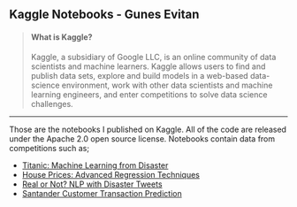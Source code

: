 ## Kaggle Notebooks - Gunes Evitan

> #### **What is Kaggle?**
> Kaggle, a subsidiary of Google LLC, is an online community of data scientists and machine learners. Kaggle allows users to find and publish data sets, explore and build models in a web-based data-science environment, work with other data scientists and machine learning engineers, and enter competitions to solve data science challenges.

------------------------------------------------------------
Those are the notebooks I published on Kaggle. All of the code are released under the Apache 2.0 open source license. Notebooks contain data from competitions such as;
 
* [Titanic: Machine Learning from Disaster](https://www.kaggle.com/c/titanic)
* [House Prices: Advanced Regression Techniques](https://www.kaggle.com/c/house-prices-advanced-regression-techniques)
* [Real or Not? NLP with Disaster Tweets](https://www.kaggle.com/c/nlp-getting-started)
* [Santander Customer Transaction Prediction](https://www.kaggle.com/c/santander-customer-transaction-prediction)


